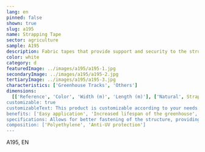 ```yaml
---
lang: en
pinned: false
shown: true
slug: a195
name: Strapping Tape
sector: agriculture
sample: A195
description: Fabric tapes that provide support and security to the structure and plastic covers of greenhouses.
color: white
category: d
featuredImage: ../images/a195/a195-1.jpg
secondaryImage: ../images/a195/a195-2.jpg
tertiaryImage: ../images/a195/a195-3.jpg
characteristics: ['Greenhouse Tracks', 'Others']
dimensions:
  [['Reference', 'Color', 'Width (m)', 'Length (m)'], ['Natural', Strapping Tape', '0.1', '200']]
customizable: true
customizableText: This product is customizable according to your needs. Contact us for more information.
benefits: ['Easy application', 'Increased lifespan of the greenhouse', 'High durability and resistance']
specifications: Allows for better fastening of the structure, providing greater stability to the plastic covers.
composition: ['Polyethylene', 'Anti-UV protection']
---
```


A195, EN

